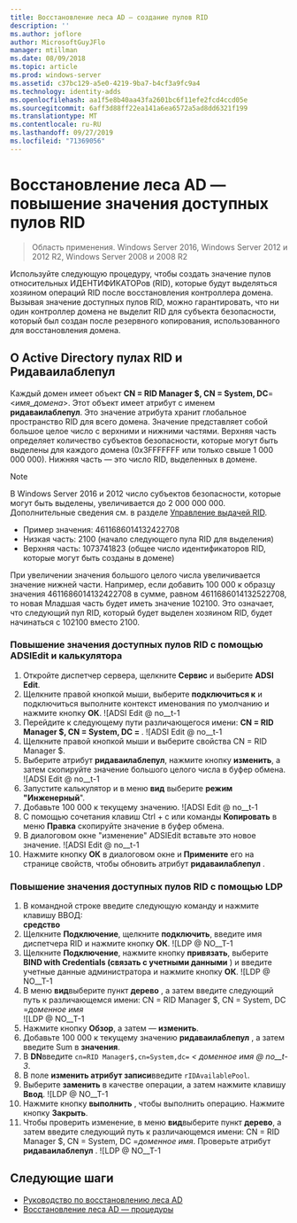 ```yaml
---
title: Восстановление леса AD — создание пулов RID
description: ''
ms.author: joflore
author: MicrosoftGuyJFlo
manager: mtillman
ms.date: 08/09/2018
ms.topic: article
ms.prod: windows-server
ms.assetid: c37bc129-a5e0-4219-9ba7-b4cf3a9fc9a4
ms.technology: identity-adds
ms.openlocfilehash: aa1f5e8b40aa43fa2601bc6f11efe2fcd4ccd05e
ms.sourcegitcommit: 6aff3d88ff22ea141a6ea6572a5ad8dd6321f199
ms.translationtype: MT
ms.contentlocale: ru-RU
ms.lasthandoff: 09/27/2019
ms.locfileid: "71369056"
---
```

# <a name="ad-forest-recovery---raising-the-value-of-available-rid-pools"></a>Восстановление леса AD — повышение значения доступных пулов RID 

>Область применения. Windows Server 2016, Windows Server 2012 и 2012 R2, Windows Server 2008 и 2008 R2

Используйте следующую процедуру, чтобы создать значение пулов относительных ИДЕНТИФИКАТОРов (RID), которые будут выделяться хозяином операций RID после восстановления контроллера домена. Вызывая значение доступных пулов RID, можно гарантировать, что ни один контроллер домена не выделит RID для субъекта безопасности, который был создан после резервного копирования, использованного для восстановления домена. 

## <a name="about-active-directory-rid-pools-and-ridavailablepool"></a>О Active Directory пулах RID и Ридаваилаблепул

Каждый домен имеет объект **CN = RID Manager $, CN = System, DC**=<*имя_домена*>. Этот объект имеет атрибут с именем **ридаваилаблепул**. Это значение атрибута хранит глобальное пространство RID для всего домена. Значение представляет собой большое целое число с верхними и нижними частями. Верхняя часть определяет количество субъектов безопасности, которые могут быть выделены для каждого домена (0x3FFFFFFF или только свыше 1 000 000 000). Нижняя часть — это число RID, выделенных в домене. 
  
> [!NOTE]
> В Windows Server 2016 и 2012 число субъектов безопасности, которые могут быть выделены, увеличивается до 2 000 000 000. Дополнительные сведения см. в разделе [Управление выдачей RID](https://technet.microsoft.com/library/jj574229.aspx). 
  
- Пример значения: 4611686014132422708  
- Низкая часть: 2100 (начало следующего пула RID для выделения)  
- Верхняя часть: 1073741823 (общее число идентификаторов RID, которые могут быть созданы в домене)  
  
При увеличении значения большого целого числа увеличивается значение нижней части. Например, если добавить 100 000 к образцу значения 4611686014132422708 в сумме, равном 4611686014132522708, то новая Младшая часть будет иметь значение 102100. Это означает, что следующий пул RID, который будет выделен хозяином RID, будет начинаться с 102100 вместо 2100. 
  
### <a name="to-raise-the-value-of-available-rid-pools-using-adsiedit-and-the-calculator"></a>Повышение значения доступных пулов RID с помощью ADSIEdit и калькулятора

1. Откройте диспетчер сервера, щелкните **Сервис** и выберите **ADSI Edit**.
2. Щелкните правой кнопкой мыши, выберите **подключиться к** и подключиться выполните контекст именования по умолчанию и нажмите кнопку **ОК**.
   ![ADSI Edit @ no__t-1 
3. Перейдите к следующему пути различающегося имени: **CN = RID Manager $, CN = System, DC = <domain name>** .
   ![ADSI Edit @ no__t-1 
3. Щелкните правой кнопкой мыши и выберите свойства CN = RID Manager $. 
4. Выберите атрибут **ридаваилаблепул**, нажмите кнопку **изменить**, а затем скопируйте значение большого целого числа в буфер обмена.
   ![ADSI Edit @ no__t-1  
5. Запустите калькулятор и в меню **вид** выберите **режим "Инженерный**". 
6. Добавьте 100 000 к текущему значению.
   ![ADSI Edit @ no__t-1 
7. С помощью сочетания клавиш Ctrl + c или команды **Копировать** в меню **Правка** скопируйте значение в буфер обмена. 
8. В диалоговом окне "изменение" ADSIEdit вставьте это новое значение. 
   ![ADSI Edit @ no__t-1 
9. Нажмите кнопку **ОК** в диалоговом окне и **Примените** его на странице свойств, чтобы обновить атрибут **ридаваилаблепул** . 
  
### <a name="to-raise-the-value-of-available-rid-pools-using-ldp"></a>Повышение значения доступных пулов RID с помощью LDP  
  
1. В командной строке введите следующую команду и нажмите клавишу ВВОД:  
   **средство**  
2. Щелкните **Подключение**, щелкните **подключить**, введите имя диспетчера RID и нажмите кнопку **ОК**. 
   ![LDP @ NO__T-1
3. Щелкните **Подключение**, нажмите кнопку **привязать**, выберите **BIND with Credentials (связать с учетными данными** ) и введите учетные данные администратора и нажмите кнопку **ОК**. 
   ![LDP @ NO__T-1
4. В меню **вид**выберите пункт **дерево** , а затем введите следующий путь к различающемся имени:  CN = RID Manager $, CN = System, DC =*доменное имя*  
   ![LDP @ NO__T-1
5. Нажмите кнопку **Обзор**, а затем — **изменить**. 
6. Добавьте 100 000 к текущему значению **ридаваилаблепул** , а затем введите Sum в **значения**. 
7. В **DN**введите `cn=RID Manager$,cn=System,dc=` *< доменное имя @ no__t-3*. 
8. В поле **изменить атрибут записи**введите `rIDAvailablePool`. 
9. Выберите **заменить** в качестве операции, а затем нажмите клавишу **Ввод**.
   ![LDP @ NO__T-1 
10. Нажмите кнопку **выполнить** , чтобы выполнить операцию. Нажмите кнопку **Закрыть**.
11. Чтобы проверить изменение, в меню **вид**выберите пункт **дерево**, а затем введите следующий путь к различающемся имени:   CN = RID Manager $, CN = System, DC =*доменное имя*.   Проверьте атрибут **ридаваилаблепул** . 
   ![LDP @ NO__T-1

## <a name="next-steps"></a>Следующие шаги

- [Руководство по восстановлению леса AD](AD-Forest-Recovery-Guide.md)
- [Восстановление леса AD — процедуры](AD-Forest-Recovery-Procedures.md)
